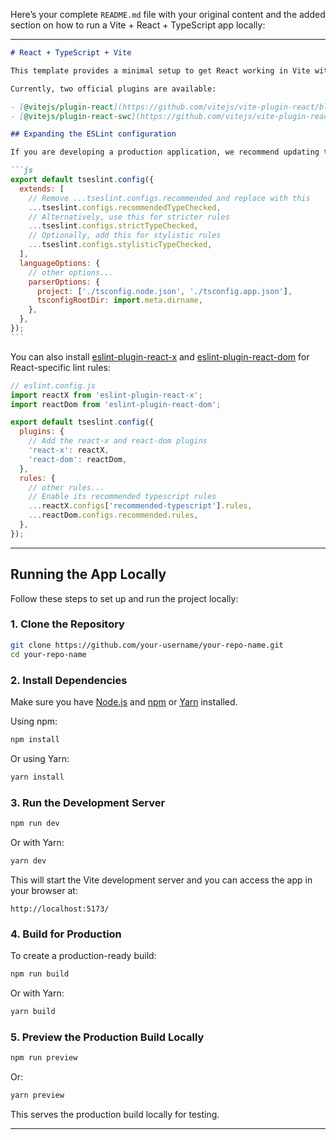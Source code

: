 Here’s your complete `README.md` file with your original content and the added section on how to run a Vite + React + TypeScript app locally:

---

````markdown
# React + TypeScript + Vite

This template provides a minimal setup to get React working in Vite with HMR and some ESLint rules.

Currently, two official plugins are available:

- [@vitejs/plugin-react](https://github.com/vitejs/vite-plugin-react/blob/main/packages/plugin-react) uses [Babel](https://babeljs.io/) for Fast Refresh
- [@vitejs/plugin-react-swc](https://github.com/vitejs/vite-plugin-react/blob/main/packages/plugin-react-swc) uses [SWC](https://swc.rs/) for Fast Refresh

## Expanding the ESLint configuration

If you are developing a production application, we recommend updating the configuration to enable type-aware lint rules:

```js
export default tseslint.config({
  extends: [
    // Remove ...tseslint.configs.recommended and replace with this
    ...tseslint.configs.recommendedTypeChecked,
    // Alternatively, use this for stricter rules
    ...tseslint.configs.strictTypeChecked,
    // Optionally, add this for stylistic rules
    ...tseslint.configs.stylisticTypeChecked,
  ],
  languageOptions: {
    // other options...
    parserOptions: {
      project: ['./tsconfig.node.json', './tsconfig.app.json'],
      tsconfigRootDir: import.meta.dirname,
    },
  },
});
```
````

You can also install [eslint-plugin-react-x](https://github.com/Rel1cx/eslint-react/tree/main/packages/plugins/eslint-plugin-react-x) and [eslint-plugin-react-dom](https://github.com/Rel1cx/eslint-react/tree/main/packages/plugins/eslint-plugin-react-dom) for React-specific lint rules:

```js
// eslint.config.js
import reactX from 'eslint-plugin-react-x';
import reactDom from 'eslint-plugin-react-dom';

export default tseslint.config({
  plugins: {
    // Add the react-x and react-dom plugins
    'react-x': reactX,
    'react-dom': reactDom,
  },
  rules: {
    // other rules...
    // Enable its recommended typescript rules
    ...reactX.configs['recommended-typescript'].rules,
    ...reactDom.configs.recommended.rules,
  },
});
```

---

## Running the App Locally

Follow these steps to set up and run the project locally:

### 1. **Clone the Repository**

```bash
git clone https://github.com/your-username/your-repo-name.git
cd your-repo-name
```

### 2. **Install Dependencies**

Make sure you have [Node.js](https://nodejs.org/) and [npm](https://www.npmjs.com/) or [Yarn](https://yarnpkg.com/) installed.

Using npm:

```bash
npm install
```

Or using Yarn:

```bash
yarn install
```

### 3. **Run the Development Server**

```bash
npm run dev
```

Or with Yarn:

```bash
yarn dev
```

This will start the Vite development server and you can access the app in your browser at:

```
http://localhost:5173/
```

### 4. **Build for Production**

To create a production-ready build:

```bash
npm run build
```

Or with Yarn:

```bash
yarn build
```

### 5. **Preview the Production Build Locally**

```bash
npm run preview
```

Or:

```bash
yarn preview
```

This serves the production build locally for testing.

---
